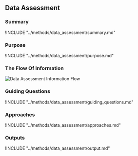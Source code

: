 ## Data Assessment

### Summary

!INCLUDE "../methods/data_assessment/summary.md"

### Purpose

!INCLUDE "../methods/data_assessment/purpose.md"

### The Flow Of Information

![Data Assessment Information Flow](images/info_flows/data_assessment.svg)

### Guiding Questions

!INCLUDE "../methods/data_assessment/guiding_questions.md"

### Approaches

!INCLUDE "../methods/data_assessment/approaches.md"

### Outputs

!INCLUDE "../methods/data_assessment/output.md"

